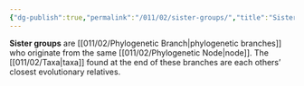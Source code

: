 ```yaml
---
{"dg-publish":true,"permalink":"/011/02/sister-groups/","title":"Sister Groups","tags":["BIOL422","BIOL412"],"created":"2024-09-26T13:45:04.130-07:00","updated":"2024-09-26T15:25:34.564-07:00"}
---
```


**Sister groups** are [[011/02/Phylogenetic Branch\|phylogenetic branches]] who originate from the same [[011/02/Phylogenetic Node\|node]]. The [[011/02/Taxa\|taxa]] found at the end of these branches are each others’ closest evolutionary relatives.